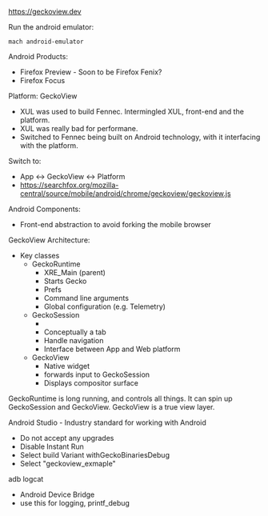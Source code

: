 https://geckoview.dev

Run the android emulator:

`mach android-emulator`

Android Products:
  * Firefox Preview - Soon to be Firefox Fenix?
  * Firefox Focus

Platform: GeckoView
 * XUL was used to build Fennec. Intermingled XUL, front-end and the platform.
 * XUL was really bad for performane.
 * Switched to Fennec being built on Android technology, with it interfacing with the platform.

Switch to:
 * App <-> GeckoView <-> Platform
 * https://searchfox.org/mozilla-central/source/mobile/android/chrome/geckoview/geckoview.js

Android Components:
 * Front-end abstraction to avoid forking the mobile browser

 GeckoView Architecture:
  * Key classes
    * GeckoRuntime
      - XRE_Main (parent)
      - Starts Gecko
      - Prefs
      - Command line arguments
      - Global configuration (e.g. Telemetry)
    * GeckoSession
      - <browser>
      - Conceptually a tab
      - Handle navigation
      - Interface between App and Web platform
    * GeckoView
      - Native widget
      - forwards input to GeckoSession
      - Displays compositor surface

GeckoRuntime is long running, and controls all things. It can spin up GeckoSession and GeckoView. GeckoView is a true view layer.

Android Studio - Industry standard for working with Android
 - Do not accept any upgrades
 - Disable Instant Run
 - Select build Variant withGeckoBinariesDebug
 - Select "geckoview_exmaple"

adb logcat
  - Android Device Bridge
  - use this for logging, printf_debug

